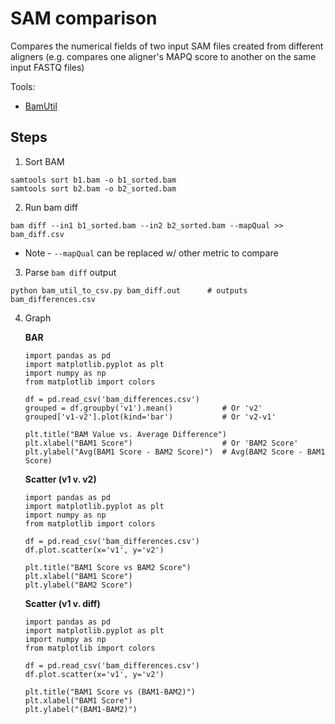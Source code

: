 # SAM comparison
Compares the numerical fields of two input SAM files created from different aligners (e.g. compares one aligner's MAPQ score to another on the same input FASTQ files)

Tools:
* [BamUtil](https://genome.sph.umich.edu/wiki/BamUtil:_diff)

## Steps

1. Sort BAM
```
samtools sort b1.bam -o b1_sorted.bam
samtools sort b2.bam -o b2_sorted.bam 
```

2. Run bam diff
```
bam diff --in1 b1_sorted.bam --in2 b2_sorted.bam --mapQual >> bam_diff.csv
```
* Note - `--mapQual` can be replaced w/ other metric to compare

3. Parse `bam diff` output
```
python bam_util_to_csv.py bam_diff.out      # outputs bam_differences.csv
``` 

4. Graph 

    **BAR**
    ```
    import pandas as pd
    import matplotlib.pyplot as plt
    import numpy as np
    from matplotlib import colors
    
    df = pd.read_csv('bam_differences.csv')
    grouped = df.groupby('v1').mean()           # Or 'v2'
    grouped['v1-v2'].plot(kind='bar')           # Or 'v2-v1'
    
    plt.title("BAM Value vs. Average Difference")
    plt.xlabel("BAM1 Score")                    # Or 'BAM2 Score'
    plt.ylabel("Avg(BAM1 Score - BAM2 Score)")  # Avg(BAM2 Score - BAM1 Score) 
    ```
    
    **Scatter (v1 v. v2)**
    ```
    import pandas as pd
    import matplotlib.pyplot as plt
    import numpy as np
    from matplotlib import colors
    
    df = pd.read_csv('bam_differences.csv')
    df.plot.scatter(x='v1', y='v2')
    
    plt.title("BAM1 Score vs BAM2 Score")
    plt.xlabel("BAM1 Score")
    plt.ylabel("BAM2 Score")
    ```
    
    **Scatter (v1 v. diff)**
    ```
    import pandas as pd
    import matplotlib.pyplot as plt
    import numpy as np
    from matplotlib import colors
    
    df = pd.read_csv('bam_differences.csv')
    df.plot.scatter(x='v1', y='v2')
    
    plt.title("BAM1 Score vs (BAM1-BAM2)")
    plt.xlabel("BAM1 Score")
    plt.ylabel("(BAM1-BAM2)")
    ```
